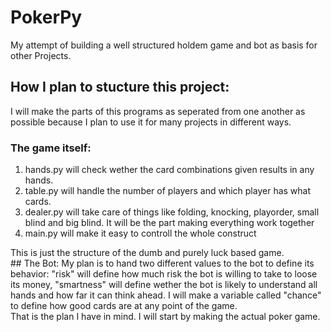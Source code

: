 # PokerPy
My attempt of building a well structured holdem game and bot as basis for other Projects.

## How I plan to stucture this project:
I will make the parts of this programs as seperated from one another as possible because I plan to use it for many projects in different ways.
<br>
### The game itself:
<ol>
  <li>hands.py will check wether the card combinations given results in any hands.</li>
  <li>table.py will handle the number of players and which player has what cards.</li>
  <li>dealer.py will take care of things like folding, knocking, playorder, small blind and big blind. It will be the part making everything work together</li>
  <li>main.py will make it easy to controll the whole construct</li>
</ol>
This is just the structure of the dumb and purely luck based game.
<br>
## The Bot:
My plan is to hand two different values to the bot to define its behavior:
"risk" will define how much risk the bot is willing to take to loose its money, "smartness" will define wether the bot is likely to understand all hands and how far it can think ahead. I will make a variable called "chance" to define how good cards are at any point of the game.
<br>
That is the plan I have in mind. I will start by making the actual poker game.
